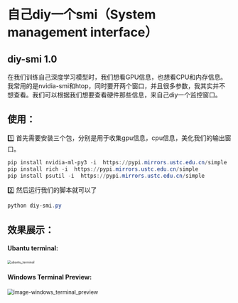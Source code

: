 # 自己diy一个smi（System management interface）



## diy-smi 1.0

在我们训练自己深度学习模型时，我们想看GPU信息，也想看CPU和内存信息。我常用的是nvidia-smi和htop，同时要开两个窗口，并且很多参数，我其实并不想查看。我们可以根据我们想要查看硬件那些信息，来自己diy一个监控窗口。





## 使用：

:one: 首先需要安装三个包，分别是用于收集gpu信息，cpu信息，美化我们的输出窗口。

```powershell
pip install nvidia-ml-py3 -i  https://pypi.mirrors.ustc.edu.cn/simple
pip install rich -i  https://pypi.mirrors.ustc.edu.cn/simple
pip install psutil -i  https://pypi.mirrors.ustc.edu.cn/simple
```



:two: 然后运行我们的脚本就可以了

```powershell
python diy-smi.py
```



## 效果展示：

#### Ubantu terminal:

<img src="https://images.cnblogs.com/cnblogs_com/blogs/471668/galleries/1907323/o_220525044856_ubantu_terminal.png" alt="ubantu_terminal" style="zoom:50%;" />



#### Windows Terminal Preview:

<img src="https://images.cnblogs.com/cnblogs_com/blogs/471668/galleries/1907323/o_220525044859_windows_terminal_preview.png" alt="image-windows_terminal_preview" style="zoom: 85%;" />
